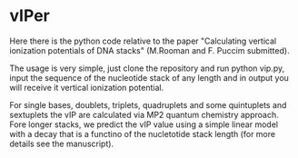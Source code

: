 # vIPer

Here there is the python code relative to the paper "Calculating vertical ionization potentials of DNA stacks" (M.Rooman and F. Puccim submitted).

The usage is very simple, just clone the repository and run python vip.py, input the sequence of the nucleotide stack of any length and in output you will receive it vertical ionization potential. 

For single bases, doublets, triplets, quadruplets and some quintuplets and sextuplets the vIP are calculated via MP2 quantum chemistry approach. Fore longer stacks, we predict the vIP value using a simple linear model with a decay that is a functino of the nucletotide stack length (for more details see the manuscript).  
